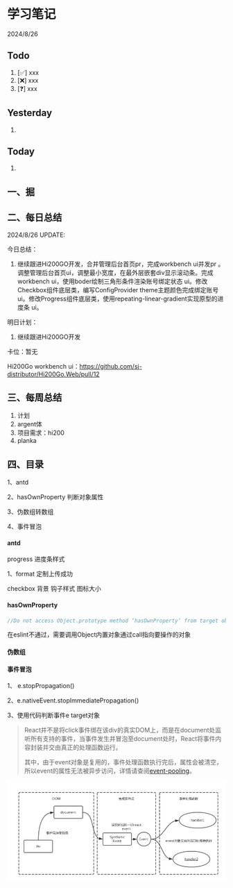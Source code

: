 # 学习笔记

2024/8/26



## Todo

1. [✅] xxx
2. [❌] xxx
3. [❓] xxx



## Yesterday

1. 




## Today

1. 



## 一、掘





## 二、每日总结

2024/8/26 UPDATE: 

今日总结：

1. 继续跟进Hi200GO开发，合并管理后台首页pr，完成workbench ui并发pr 。调整管理后台首页ui，调整最小宽度，在最外层嵌套div显示滚动条。完成workbench ui，使用boder绘制三角形条件渲染账号绑定状态 ui。修改Checkbox组件底层类，编写ConfigProvider theme主题颜色完成绑定账号 ui。修改Progress组件底层类，使用repeating-linear-gradient实现原型的进度条 ui。



明日计划：

1. 继续跟进Hi200GO开发

   

卡位：暂无

Hi200Go workbench ui：https://github.com/sj-distributor/Hi200Go.Web/pull/12

## 三、每周总结

1. 计划
2. argent体
3. 项目需求：hi200
4. planka




## 四、目录

1、antd

2、hasOwnProperty 判断对象属性

3、伪数组转数组

4、事件冒泡



#### antd

progress 进度条样式

1、format 定制上传成功



checkbox 背景 钩子样式 图标大小



#### hasOwnProperty

~~~js
//Do not access Object.prototype method ‘hasOwnProperty‘ from target object no-prototype-builtins
~~~



在eslint不通过，需要调用Object内置对象通过call指向要操作的对象



#### 伪数组



#### 事件冒泡

1、 e.stopPropagation()

2、e.nativeEvent.stopImmediatePropagation()

3、使用代码判断事件e target对象



>
>
>React并不是将click事件绑在该div的真实DOM上，而是在document处监听所有支持的事件，当事件发生并冒泡至document处时，React将事件内容封装并交由真正的处理函数运行。
>
>其中，由于event对象是复用的，事件处理函数执行完后，属性会被清空，所以event的属性无法被异步访问，详情请查阅[event-pooling](https://link.juejin.cn/?target=https%3A%2F%2Freactjs.org%2Fdocs%2Fevents.html%23event-pooling)。

![1730fdd3e9905793~tplv-t2oaga2asx-jj-mark-1512-0-0-0-q75.awebp](https://raw.githubusercontent.com/levi33Y/Pictures/main/1730fdd3e9905793~tplv-t2oaga2asx-jj-mark-1512-0-0-0-q75.awebp.webp)
